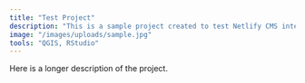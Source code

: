 ```yaml
---
title: "Test Project"
description: "This is a sample project created to test Netlify CMS integration."
image: "/images/uploads/sample.jpg"
tools: "QGIS, RStudio"
---
```


Here is a longer description of the project.
